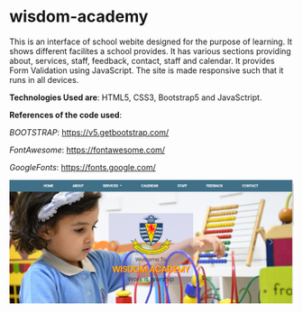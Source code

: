 # wisdom-academy
This is an interface of school webite designed for the purpose of learning. It shows different facilites a school provides. It has various sections providing about, services, staff, feedback, contact, staff and calendar. It provides Form Validation using JavaScript.
The site is made responsive such that it runs in all devices.


**Technologies Used are**: HTML5, CSS3, Bootstrap5 and JavaSctript.

**References of the code used**:

*BOOTSTRAP*: https://v5.getbootstrap.com/

*FontAwesome*: https://fontawesome.com/

*GoogleFonts*: https://fonts.google.com/

![](design-preview/a.png)

